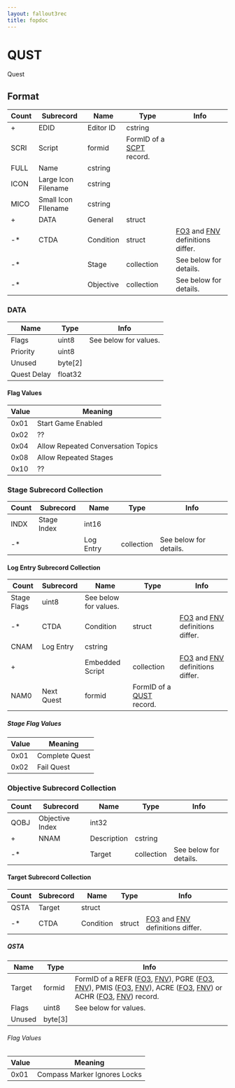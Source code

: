 ```yaml
---
layout: fallout3rec
title: fopdoc
---
```

QUST
====

Quest

## Format

Count | Subrecord | Name | Type | Info
------|-------|------|------|-----
+ | EDID | Editor ID | cstring |
 | SCRI | Script | formid | FormID of a [SCPT](SCPT.html) record.
 | FULL | Name | cstring |
 | ICON | Large Icon Filename | cstring |
 | MICO | Small Icon FIlename | cstring |
+ | DATA | General | struct |
-* | CTDA | Condition | struct | [FO3](../../Fallout3/Records/Subrecords/CTDA.html) and [FNV](../../FalloutNV/Records/Subrecords/CTDA.html) definitions differ.
-* | | Stage | collection | See below for details.
-* | | Objective | collection | See below for details.

### DATA

Name | Type | Info
-----|------|-----
Flags | uint8 | See below for values.
Priority | uint8 |
Unused | byte[2] |
Quest Delay | float32 |

#### Flag Values

Value | Meaning
------|--------
0x01 | Start Game Enabled
0x02 | ??
0x04 | Allow Repeated Conversation Topics
0x08 | Allow Repeated Stages
0x10 | ??

### Stage Subrecord Collection

Count | Subrecord | Name | Type | Info
------|-------|------|------|-----
 | INDX | Stage Index | int16 |
-* | | Log Entry | collection | See below for details.

#### Log Entry Subrecord Collection

Count | Subrecord | Name | Type | Info
------|-------|------|------|-----
 | Stage Flags | uint8 | See below for values.
-* | CTDA | Condition | struct | [FO3](../../Fallout3/Records/Subrecords/CTDA.html) and [FNV](../../FalloutNV/Records/Subrecords/CTDA.html) definitions differ.
 | CNAM | Log Entry | cstring |
+ | | Embedded Script | collection | [FO3](../../Fallout3/Records/Subrecords/Script.html) and [FNV](../../FalloutNV/Records/Subrecords/Script.html) definitions differ.
 | NAM0 | Next Quest | formid | FormID of a [QUST](QUST.html) record.

##### Stage Flag Values

Value | Meaning
------|--------
0x01 | Complete Quest
0x02 | Fail Quest

### Objective Subrecord Collection

Count | Subrecord | Name | Type | Info
------|-------|------|------|-----
 | QOBJ | Objective Index | int32 |
+ | NNAM | Description | cstring |
-* | | Target | collection | See below for details.

#### Target Subrecord Collection

Count | Subrecord | Name | Type | Info
------|-------|------|------|-----
 | QSTA | Target | struct |
-* | CTDA | Condition | struct | [FO3](../../Fallout3/Records/Subrecords/CTDA.html) and [FNV](../../FalloutNV/Records/Subrecords/CTDA.html) definitions differ.

##### QSTA

Name | Type | Info
-----|------|-----
Target | formid | FormID of a REFR ([FO3](../../Fallout3/Records/REFR.html), [FNV](../../FalloutNV/Records/REFR.html)), PGRE ([FO3](../../Fallout3/Records/PGRE.html), [FNV](../../FalloutNV/Records/PGRE.html)), PMIS ([FO3](../../Fallout3/Records/PMIS.html), [FNV](../../FalloutNV/Records/PMIS.html)), ACRE ([FO3](../../Fallout3/Records/ACRE.html), [FNV](../../FalloutNV/Records/ACRE.html)) or ACHR ([FO3](../../Fallout3/Records/ACHR.html), [FNV](../../FalloutNV/Records/ACHR.html)) record.
Flags | uint8 | See below for values.
Unused | byte[3] |

###### Flag Values

Value | Meaning
------|--------
0x01 | Compass Marker Ignores Locks
